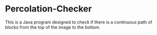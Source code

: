 # Percolation-Checker
 This is a Java program designed to check if there is a continuous path of blocks from the top of the image to the bottom. 
